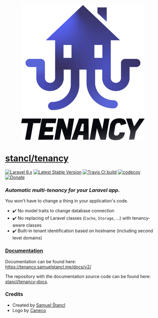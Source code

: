 <p align="center">
    <img width="400" height="438" src="/art/logo.png" alt="Tenancy logo" />
</p>

# [stancl/tenancy](https://tenancy.samuelstancl.me)

[![Laravel 6.x](https://img.shields.io/badge/laravel-6.x-red.svg)](https://laravel.com)
[![Latest Stable Version](https://poser.pugx.org/stancl/tenancy/version)](https://packagist.org/packages/stancl/tenancy)
[![Travis CI build](https://travis-ci.com/stancl/tenancy.svg?branch=2.x)](https://travis-ci.com/stancl/tenancy)
[![codecov](https://codecov.io/gh/stancl/tenancy/branch/2.x/graph/badge.svg)](https://codecov.io/gh/stancl/tenancy)
[![Donate](https://img.shields.io/badge/Donate-%3C3-red)](https://gumroad.com/l/tenancy)

### *Automatic multi-tenancy for your Laravel app.*

You won't have to change a thing in your application's code.

- :heavy_check_mark: No model traits to change database connection
- :heavy_check_mark: No replacing of Laravel classes (`Cache`, `Storage`, ...) with tenancy-aware classes
- :heavy_check_mark: Built-in tenant identification based on hostname (including second level domains)

### [Documentation](https://tenancy.samuelstancl.me/docs/v2/)

Documentation can be found here: https://tenancy.samuelstancl.me/docs/v2/

The repository with the documentation source code can be found here: [stancl/tenancy-docs](https://github.com/stancl/tenancy-docs).

### Credits

- Created by [Samuel Štancl](https://github.com/stancl)
- Logo by [Caneco](https://twitter.com/caneco)
